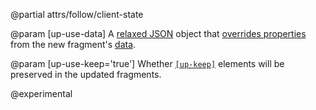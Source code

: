 @partial attrs/follow/client-state

@param [up-use-data]
  A [relaxed JSON](/relaxed-json) object that [overrides properties](/data#overriding)
  from the new fragment's [data](/data).

@param [up-use-keep='true']
  Whether [`[up-keep]`](/up-keep) elements will be preserved in the updated fragments.

  @experimental
